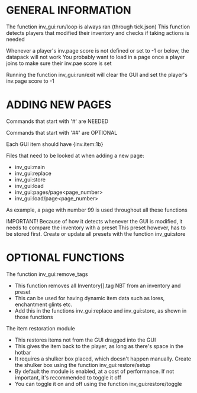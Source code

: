 # GENERAL INFORMATION

The function inv_gui:run/loop is always ran (through tick.json)
This function detects players that modified their inventory and checks if taking actions is needed

Whenever a player's inv.page score is not defined or set to -1 or below, the datapack will not work
You probably want to load in a page once a player joins to make sure their inv.pae score is set

Running the function inv_gui:run/exit will clear the GUI and set the player's inv.page score to -1




# ADDING NEW PAGES

Commands that start with '#' are NEEDED

Commands that start with '##' are OPTIONAL

Each GUI item should have {inv.item:1b}

Files that need to be looked at when adding a new page:
- inv_gui:main
- inv_gui:replace
- inv_gui:store
- inv_gui:load
- inv_gui:pages/page<page_number>
- inv_gui:load/page<page_number>

As example, a page with number 99 is used throughout all these functions


IMPORTANT!
Because of how it detects whenever the GUI is modified, it needs to compare the inventory with a preset
This preset however, has to be stored first. Create or update all presets with the function inv_gui:store




# OPTIONAL FUNCTIONS

The function inv_gui:remove_tags
- This function removes all Inventory[].tag NBT from an inventory and preset
- This can be used for having dynamic item data such as lores, enchantment glints etc.
- Add this in the functions inv_gui:replace and inv_gui:store, as shown in those functions

The item restoration module
- This restores items not from the GUI dragged into the GUI
- This gives the item back to the player, as long as there's space in the hotbar
- It requires a shulker box placed, which doesn't happen manually. Create the shulker box using the function inv_gui:restore/setup
- By default the module is enabled, at a cost of performance. If not important, it's recommended to toggle it off
- You can toggle it on and off using the function inv_gui:restore/toggle
